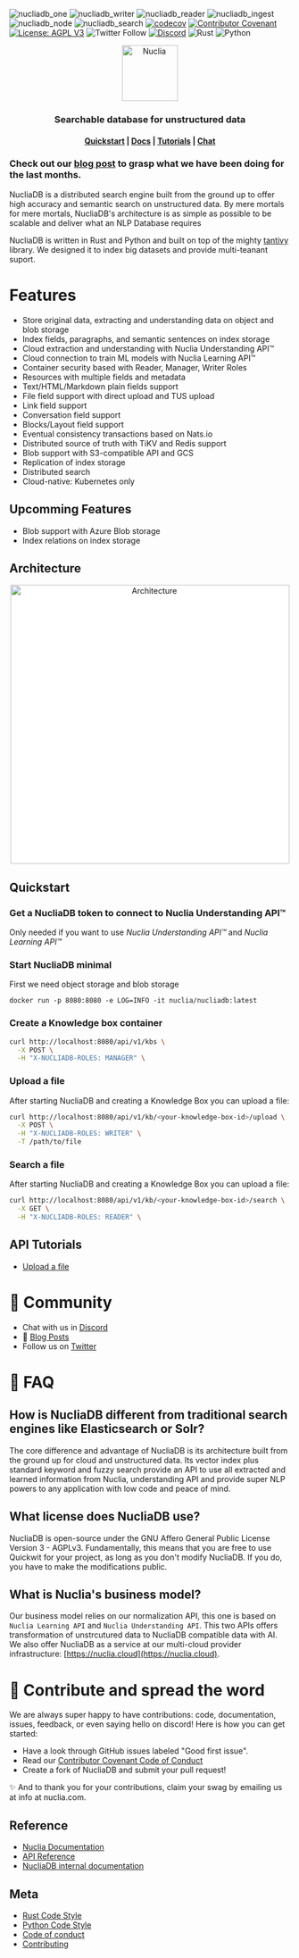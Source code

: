 ![nucliadb_one](https://github.com/nuclia/nucliadb/actions/workflows/nucliadb_one.yml/badge.svg)
![nucliadb_writer](https://github.com/nuclia/nucliadb/actions/workflows/nucliadb_writer.yml/badge.svg)
![nucliadb_reader](https://github.com/nuclia/nucliadb/actions/workflows/nucliadb_reader.yml/badge.svg)
![nucliadb_ingest](https://github.com/nuclia/nucliadb/actions/workflows/nucliadb_ingest.yml/badge.svg)
![nucliadb_node](https://github.com/nuclia/nucliadb/actions/workflows/nucliadb_node.yml/badge.svg)
![nucliadb_search](https://github.com/nuclia/nucliadb/actions/workflows/nucliadb_search.yml/badge.svg)
[![codecov](https://codecov.io/gh/nuclia/nucliadb/branch/main/graph/badge.svg?token=06SRGAV5SS)](https://codecov.io/gh/nuclia/nucliadb)
[![Contributor Covenant](https://img.shields.io/badge/Contributor%20Covenant-2.0-4baaaa.svg)](CODE_OF_CONDUCT.md)
[![License: AGPL V3](https://img.shields.io/badge/license-AGPL%20V3-blue)](LICENCE.md)
![Twitter Follow](https://img.shields.io/twitter/follow/nuclia_?color=%231DA1F2&logo=Twitter&style=plastic)
[![Discord](https://img.shields.io/discord/911636727150575649?logo=Discord&logoColor=%23FFFFFF&style=plastic)](https://discord.gg/6wMQ8a3bHX)
![Rust](https://img.shields.io/badge/Rust-black?logo=rust&style=plastic)
![Python](https://img.shields.io/badge/Python-black?logo=python&style=plastic)

<p align="center">
  <img src="docs/assets/images/nuclia_db_positiu.svg" alt="Nuclia" height="100">
</p>
<h3 align="center">Searchable database for unstructured data</h3>

<h4 align="center">
  <a href="docs/getting-started/quickstart">Quickstart</a> |
  <a href="docs/">Docs</a> |
  <a href="docs/tutorials">Tutorials</a> |
  <a href="https://discord.gg/W6RKm2Vnhq">Chat</a>
</h4>

### Check out our [blog post](https://nuclia.com/building-nuclia/first-release/) to grasp what we have been doing for the last months.

NucliaDB is a distributed search engine built from the ground up to offer high accuracy and semantic search on unstructured data. By mere mortals for mere mortals, NucliaDB's architecture is as simple as possible to be scalable and deliver what an NLP Database requires

NucliaDB is written in Rust and Python and built on top of the mighty [tantivy](https://github.com/quickwit-oss/tantivy) library. We designed it to index big datasets and provide multi-teanant suport.

# Features

- Store original data, extracting and understanding data on object and blob storage
- Index fields, paragraphs, and semantic sentences on index storage
- Cloud extraction and understanding with Nuclia Understanding API™
- Cloud connection to train ML models with Nuclia Learning API™
- Container security based with Reader, Manager, Writer Roles
- Resources with multiple fields and metadata
- Text/HTML/Markdown plain fields support
- File field support with direct upload and TUS upload
- Link field support
- Conversation field support
- Blocks/Layout field support
- Eventual consistency transactions based on Nats.io
- Distributed source of truth with TiKV and Redis support
- Blob support with S3-compatible API and GCS
- Replication of index storage
- Distributed search
- Cloud-native: Kubernetes only

## Upcomming Features

- Blob support with Azure Blob storage
- Index relations on index storage

## Architecture

<p align="center">
  <img src="docs/assets/images/arquitecture.svg" alt="Architecture" width="500px" style="background-color: #fff">
</p>

## Quickstart

### Get a NucliaDB token to connect to Nuclia Understanding API™

Only needed if you want to use _Nuclia Understanding API™_ and _Nuclia Learning API™_

### Start NucliaDB minimal

First we need object storage and blob storage

```
docker run -p 8080:8080 -e LOG=INFO -it nuclia/nucliadb:latest
```

### Create a Knowledge box container

```bash
curl http://localhost:8080/api/v1/kbs \
  -X POST \
  -H "X-NUCLIADB-ROLES: MANAGER" \
```

### Upload a file

After starting NucliaDB and creating a Knowledge Box you can upload a file:

```bash
curl http://localhost:8080/api/v1/kb/<your-knowledge-box-id>/upload \
  -X POST \
  -H "X-NUCLIADB-ROLES: WRITER" \
  -T /path/to/file
```

### Search a file

After starting NucliaDB and creating a Knowledge Box you can upload a file:

```bash
curl http://localhost:8080/api/v1/kb/<your-knowledge-box-id>/search \
  -X GET \
  -H "X-NUCLIADB-ROLES: READER" \
```

## API Tutorials

- [Upload a file](https://docs.nuclia.dev/docs/quick-start/push)

# 💬 Community

- Chat with us in [Discord][discord]
- 📝 [Blog Posts](blogs)
- Follow us on [Twitter][twitter]

# 🙋 FAQ

## How is NucliaDB different from traditional search engines like Elasticsearch or Solr?

The core difference and advantage of NucliaDB is its architecture built from the ground up for cloud and unstructured data. Its vector index plus standard keyword and fuzzy search provide an API to use all extracted and learned information from Nuclia, understanding API and provide super NLP powers to any application with low code and peace of mind.

## What license does NucliaDB use?

NucliaDB is open-source under the GNU Affero General Public License Version 3 - AGPLv3. Fundamentally, this means that you are free to use Quickwit for your project, as long as you don't modify NucliaDB. If you do, you have to make the modifications public.

## What is Nuclia's business model?

Our business model relies on our normalization API, this one is based on `Nuclia Learning API` and `Nuclia Understanding API`. This two APIs offers transformation of unstrcutured data to NucliaDB compatible data with AI. We also offer NucliaDB as a service at our multi-cloud provider infrastructure: [https://nuclia.cloud](https://nuclia.cloud).

# 🤝 Contribute and spread the word

We are always super happy to have contributions: code, documentation, issues, feedback, or even saying hello on discord! Here is how you can get started:

- Have a look through GitHub issues labeled "Good first issue".
- Read our [Contributor Covenant Code of Conduct](CODE_OF_CONDUCT.md)
- Create a fork of NucliaDB and submit your pull request!

✨ And to thank you for your contributions, claim your swag by emailing us at info at nuclia.com.

## Reference

- [Nuclia Documentation](https://docs.nuclia.dev/)
- [API Reference](https://docs.nuclia.dev/docs/api)
- [NucliaDB internal documentation](docs/internal/)

## Meta

- [Rust Code Style](CODE_STYLE_RUST.md)
- [Python Code Style](CODE_STYLE_PYTHON.md)
- [Code of conduct](CODE_OF_CONDUCT.md)
- [Contributing](CONTRIBUTING.md)

[website]: https://nuclia.com/
[cloud]: https://nuclia.cloud/
[twitter]: https://twitter.com/nuclia_
[discord]: https://discord.gg/6wMQ8a3bHX
[blogs]: https://nuclia.com/blog
